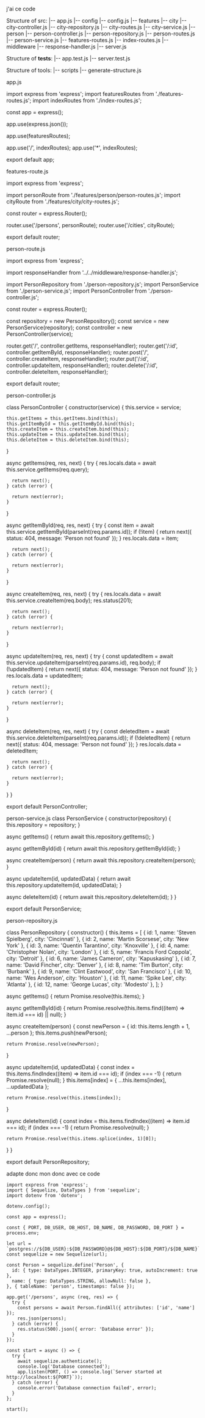 j'ai ce code

Structure of src:
|-- app.js
|-- config
  |-- config.js
|-- features
  |-- city
    |-- city-controller.js
    |-- city-repository.js
    |-- city-routes.js
    |-- city-service.js
  |-- person
    |-- person-controller.js
    |-- person-repository.js
    |-- person-routes.js
    |-- person-service.js
|-- features-routes.js
|-- index-routes.js
|-- middleware
  |-- response-handler.js
|-- server.js

Structure of __tests__:
|-- app.test.js
|-- server.test.js

Structure of tools:
|-- scripts
  |-- generate-structure.js



app.js

import express from 'express';
import featuresRoutes from './features-routes.js';
import indexRoutes from './index-routes.js';

const app = express();

app.use(express.json());

app.use(featuresRoutes);

app.use('/', indexRoutes);
app.use('*', indexRoutes);

export default app;


features-route.js

import express from 'express';

import personRoute from './features/person/person-routes.js';
import cityRoute from './features/city/city-routes.js';

const router = express.Router();

router.use('/persons', personRoute);
router.use('/cities', cityRoute);

export default router;



person-route.js

import express from 'express';

import responseHandler from '../../middleware/response-handler.js';

import PersonRepository from './person-repository.js';
import PersonService from './person-service.js';
import PersonController from './person-controller.js';

const router = express.Router();

const repository = new PersonRepository();
const service = new PersonService(repository);
const controller = new PersonController(service);

router.get('/', controller.getItems, responseHandler);
router.get('/:id', controller.getItemById, responseHandler);
router.post('/', controller.createItem, responseHandler);
router.put('/:id', controller.updateItem, responseHandler);
router.delete('/:id', controller.deleteItem, responseHandler);

export default router;


person-controller.js

class PersonController {
  constructor(service) {
    this.service = service;

    this.getItems = this.getItems.bind(this);
    this.getItemById = this.getItemById.bind(this);
    this.createItem = this.createItem.bind(this);
    this.updateItem = this.updateItem.bind(this);
    this.deleteItem = this.deleteItem.bind(this);
  }

  async getItems(req, res, next) {
    try {
      res.locals.data = await this.service.getItems(req.query);

      return next();
    } catch (error) {

      return next(error);
    }
  }

  async getItemById(req, res, next) {
    try {
      const item = await this.service.getItemById(parseInt(req.params.id));
      if (!item) {
        return next({ status: 404, message: 'Person not found' });
      }
      res.locals.data = item;

      return next();
    } catch (error) {

      return next(error);
    }
  }

  async createItem(req, res, next) {
    try {
      res.locals.data = await this.service.createItem(req.body);
      res.status(201);

      return next();
    } catch (error) {

      return next(error);
    }
  }

  async updateItem(req, res, next) {
    try {
      const updatedItem = await this.service.updateItem(parseInt(req.params.id), req.body);
      if (!updatedItem) {
        return next({ status: 404, message: 'Person not found' });
      }
      res.locals.data = updatedItem;

      return next();
    } catch (error) {

      return next(error);
    }
  }

  async deleteItem(req, res, next) {
    try {
      const deletedItem = await this.service.deleteItem(parseInt(req.params.id));
      if (!deletedItem) {
        return next({ status: 404, message: 'Person not found' });
      }
      res.locals.data = deletedItem;

      return next();
    } catch (error) {

      return next(error);
    }
  }
}

export default PersonController;


person-service.js
class PersonService {
  constructor(repository) {
    this.repository = repository;
  }

  async getItems() {
    return await this.repository.getItems();
  }

  async getItemById(id) {
    return await this.repository.getItemById(id);
  }

  async createItem(person) {
    return await this.repository.createItem(person);
  }

  async updateItem(id, updatedData) {
    return await this.repository.updateItem(id, updatedData);
  }

  async deleteItem(id) {
    return await this.repository.deleteItem(id);
  }
}

export default PersonService;


person-repository.js

class PersonRepository {
  constructor() {
    this.items = [
      { id: 1, name: 'Steven Spielberg', city: 'Cincinnati' },
      { id: 2, name: 'Martin Scorsese', city: 'New York' },
      { id: 3, name: 'Quentin Tarantino', city: 'Knoxville' },
      { id: 4, name: 'Christopher Nolan', city: 'London' },
      { id: 5, name: 'Francis Ford Coppola', city: 'Detroit' },
      { id: 6, name: 'James Cameron', city: 'Kapuskasing' },
      { id: 7, name: 'David Fincher', city: 'Denver' },
      { id: 8, name: 'Tim Burton', city: 'Burbank' },
      { id: 9, name: 'Clint Eastwood', city: 'San Francisco' },
      { id: 10, name: 'Wes Anderson', city: 'Houston' },
      { id: 11, name: 'Spike Lee', city: 'Atlanta' },
      { id: 12, name: 'George Lucas', city: 'Modesto' },
    ];
  }

  async getItems() {
    return Promise.resolve(this.items);
  }

  async getItemById(id) {
    return Promise.resolve(this.items.find((item) => item.id === id) || null);
  }

  async createItem(person) {
    const newPerson = { id: this.items.length + 1, ...person };
    this.items.push(newPerson);

    return Promise.resolve(newPerson);
  }

  async updateItem(id, updatedData) {
    const index = this.items.findIndex((item) => item.id === id);
    if (index === -1) {
      return Promise.resolve(null);
    }
    this.items[index] = { ...this.items[index], ...updatedData };

    return Promise.resolve(this.items[index]);
  }

  async deleteItem(id) {
    const index = this.items.findIndex((item) => item.id === id);
    if (index === -1) {
      return Promise.resolve(null);
    }

    return Promise.resolve(this.items.splice(index, 1)[0]);
  }
}

export default PersonRepository;


adapte donc mon donc avec ce code


    import express from 'express';
    import { Sequelize, DataTypes } from 'sequelize';
    import dotenv from 'dotenv';

    dotenv.config();

    const app = express();

    const { PORT, DB_USER, DB_HOST, DB_NAME, DB_PASSWORD, DB_PORT } = process.env;

    let url = `postgres://${DB_USER}:${DB_PASSWORD}@${DB_HOST}:${DB_PORT}/${DB_NAME}`;
    const sequelize = new Sequelize(url);

    const Person = sequelize.define('Person', {
      id: { type: DataTypes.INTEGER, primaryKey: true, autoIncrement: true },
      name: { type: DataTypes.STRING, allowNull: false },
    }, { tableName: 'person', timestamps: false });

    app.get('/persons', async (req, res) => {
      try {
        const persons = await Person.findAll({ attributes: ['id', 'name'] });
        res.json(persons);
      } catch (error) {
        res.status(500).json({ error: 'Database error' });
      }
    });

    const start = async () => {
      try {
        await sequelize.authenticate();
        console.log('Database connected');
        app.listen(PORT, () => console.log(`Server started at http://localhost:${PORT}`));
      } catch (error) {
        console.error('Database connection failed', error);
      }
    };

    start();
